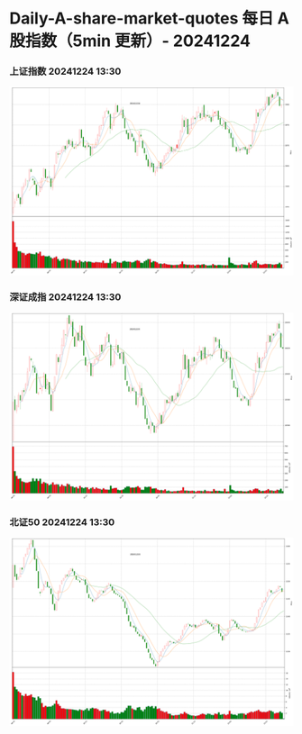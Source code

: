
# Daily-A-share-market-quotes 每日 A 股指数（5min 更新）- 20241224

### 上证指数 20241224 13:30
![](./fig/2024/12/20241224-sh000001.png)

### 深证成指 20241224 13:30
![](./fig/2024/12/20241224-sz399001.png)

### 北证50 20241224 13:30
![](./fig/2024/12/20241224-bj899050.png)
